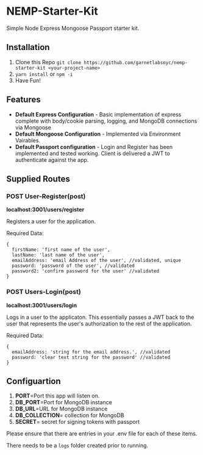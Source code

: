 # NEMP-Starter-Kit
Simple Node Express Mongoose Passport starter kit.

## Installation
1. Clone this Repo `git clone https://github.com/garnetlabsnyc/nemp-starter-kit <your-project-name>`
2. `yarn install` or `npm -i`
3. Have Fun!

## Features

- **Default Express Configuration** - Basic implementation of express complete with body/cookie parsing, logging, and MongoDB connections via Mongoose
- **Default Mongoose Configuration** - Implemented via Environment Vairables.
- **Default Passport configuration** - Login and Register has been implemented and tested working. Client is delivered a JWT to authenticate against the app.

## Supplied Routes

### POST User-Register(post)
**localhost:3001/users/register**

Registers a user for the application.

Required Data:
```
{ 
  firstName: 'first name of the user',
  lastName: 'last name of the user',
  emailAddress: 'email Address of the user', //validated, unique 
  password: 'password of the user', //validated 
  password2: 'confirm password for the user' //validated 
}
```


### POST Users-Login(post)
**localhost:3001/users/login**

Logs in a user to the applicaton. This essentially passes a JWT back to the user that represents the user's authorization to the rest of the application.

Required Data:
```
{ 
  emailAddress: 'string for the email address.', //validated 
  password: 'clear text string for the password' //validated 
}
```


## Configuartion

1. **PORT**=Port this app will listen on.
2. **DB_PORT**=Port for MongoDB instance
3. **DB_URL**=URL for MongoDB instance
4. **DB_COLLECTION**= collection for MongoDB
5. **SECRET**= secret for signing tokens with passport

Please ensure that there are entries in your .env file for each of these items.

There needs to be a `logs` folder created prior to running. 


